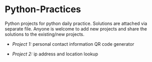 # Python-Practices
Python projects for python daily practice. Solutions are attached via separate file. Anyone is welcome to add new projects and share the solutions to the existing/new projects.

- *Project 1:* personal contact information QR code generator

- *Project 2:* ip address and location lookup
